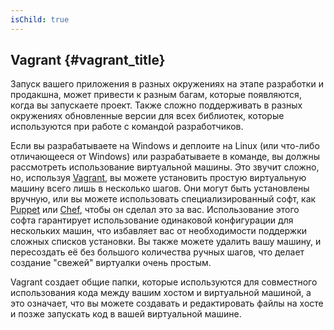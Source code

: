 ```yaml
---
isChild: true
---
```


## Vagrant {#vagrant_title}

Запуск вашего приложения в разных окружениях на этапе разработки и продакшна, может привести к разным багам,
которые появляются, когда вы запускаете проект. Также сложно поддерживать в разных окружениях обновленные
версии для всех библиотек, которые используются при работе с командой разработчиков.

Если вы разрабатываете на Windows и деплоите на Linux (или что-либо отличающееся от Windows) или разрабатываете в
команде, вы должны рассмотреть использование виртуальной машины. Это звучит сложно, но, используя [Vagrant][vagrant], 
вы можете установить простую виртуальную машину всего лишь в несколько шагов. Они могут быть установлены вручную,
или вы можете использовать специализированный софт, как [Puppet][puppet] или [Chef][chef], чтобы он сделал это за
вас. Использование этого софта гарантирует использование одинаковой конфигурации для нескольких машин, что избавляет вас от 
необходимости поддержки сложных списков установки. Вы также можете удалить вашу машину, и
пересоздать её без большого количества ручных шагов, что делает создание "свежей" виртуалки очень простым.

Vagrant создает общие папки, которые используются для совместного использования кода между вашим хостом и виртуальной
машиной, а это означает, что вы можете создавать и редактировать файлы на хосте и позже запускать код в вашей
виртуальной машине.

[vagrant]: http://vagrantup.com/
[puppet]: http://www.puppetlabs.com/
[chef]: http://www.opscode.com/
